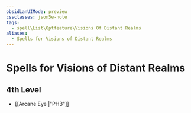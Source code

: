 ```yaml
---
obsidianUIMode: preview
cssclasses: json5e-note
tags:
  - spell\List\Optfeature\Visions Of Distant Realms
aliases:
  - Spells for Visions of Distant Realms
---
```

# Spells for Visions of Distant Realms

## 4th Level

- [[Arcane Eye \|"PHB"]]
